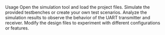 Usage
Open the simulation tool and load the project files.
Simulate the provided testbenches or create your own test scenarios.
Analyze the simulation results to observe the behavior of the UART transmitter and receiver.
Modify the design files to experiment with different configurations or features.
